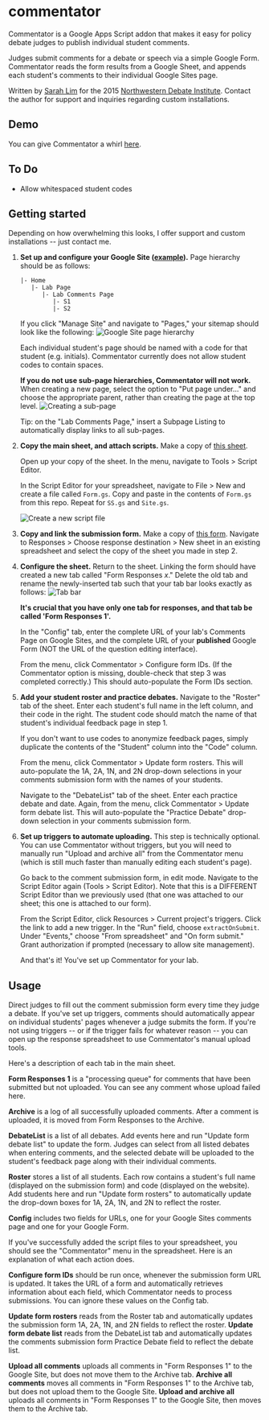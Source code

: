 # commentator
Commentator is a Google Apps Script addon that makes it easy for policy debate judges to publish individual student comments.

Judges submit comments for a debate or speech via a simple Google Form. Commentator reads the form results from a Google Sheet, and appends each student's comments to their individual Google Sites page.

Written by [Sarah Lim](http://sarahlim.com) for the 2015 [Northwestern Debate Institute](http://nhsi.northwestern.edu/debate-institute/). Contact the author for support and inquiries regarding custom installations.

## Demo
You can give Commentator a whirl [here](https://sites.google.com/a/sarahlim.com/commentator-demo/).

## To Do
* Allow whitespaced student codes

## Getting started
Depending on how overwhelming this looks, I offer support and custom installations -- just contact me.

1. **Set up and configure your Google Site ([example](https://sites.google.com/site/2015nudebateinstitute/home)).** Page hierarchy should be as follows:
    ```
    |- Home
       |- Lab Page
          |- Lab Comments Page
             |- S1
             |- S2
    ```
    If you click "Manage Site" and navigate to "Pages," your sitemap should look like the following:
    ![Google Site page hierarchy](https://cldup.com/D5Ji41uncT-3000x3000.png)

    Each individual student's page should be named with a code for that student (e.g. initials). Commentator currently does not allow student codes to contain spaces.

    **If you do not use sub-page hierarchies, Commentator will not work.** When creating a new page, select the option to "Put page under..." and choose the appropriate parent, rather than creating the page at the top level.
    ![Creating a sub-page](https://cldup.com/5TgTgWFBMq-1200x1200.png)

    Tip: on the "Lab Comments Page," insert a Subpage Listing to automatically display links to all sub-pages.

2. **Copy the main sheet, and attach scripts.** Make a copy of [this sheet](https://docs.google.com/spreadsheets/d/1vTvlFovMUcyNTOOpluA67tOM9XwTZz6zvmJFmOTq5iQ/edit?usp=sharing).

    Open up your copy of the sheet. In the menu, navigate to Tools > Script Editor.

    In the Script Editor for your spreadsheet, navigate to File > New and create a file called `Form.gs`. Copy and paste in the contents of `Form.gs` from this repo. Repeat for `SS.gs` and `Site.gs`.

    ![Create a new script file](https://cldup.com/mSrvdSqWOa.png) 

3. **Copy and link the submission form.** Make a copy of [this form](https://docs.google.com/forms/d/1kJvUYSyfdG0HiC0eJAuKLHYSOdwOElH0HbQAfSbTTe0/edit?usp=sharing). Navigate to Responses > Choose response destination > New sheet in an existing spreadsheet and select the copy of the sheet you made in step 2.

4. **Configure the sheet.** Return to the sheet. Linking the form should have created a new tab called "Form Responses *x*." Delete the old tab and rename the newly-inserted tab such that your tab bar looks exactly as follows: 
    ![Tab bar](https://cldup.com/eVzalr0EVe-2000x2000.png)

    **It's crucial that you have only one tab for responses, and that tab be called 'Form Responses 1'.**

    In the "Config" tab, enter the complete URL of your lab's Comments Page on Google Sites, and the complete URL of your **published** Google Form (NOT the URL of the question editing interface).

    From the menu, click Commentator > Configure form IDs. (If the Commentator option is missing, double-check that step 3 was completed correctly.) This should auto-populate the Form IDs section.

5. **Add your student roster and practice debates.** Navigate to the "Roster" tab of the sheet. Enter each student's full name in the left column, and their code in the right. The student code should match the name of that student's individual feedback page in step 1.

    If you don't want to use codes to anonymize feedback pages, simply duplicate the contents of the "Student" column into the "Code" column.

    From the menu, click Commentator > Update form rosters. This will auto-populate the 1A, 2A, 1N, and 2N drop-down selections in your comments submission form with the names of your students.

    Navigate to the "DebateList" tab of the sheet. Enter each practice debate and date. Again, from the menu, click Commentator > Update form debate list. This will auto-populate the "Practice Debate" drop-down selection in your comments submission form.

6.  **Set up triggers to automate uploading.** This step is technically optional. You can use Commentator without triggers, but you will need to manually run "Upload and archive all" from the Commentator menu (which is still much faster than manually editing each student's page).

    Go back to the comment submission form, in edit mode. Navigate to the Script Editor again (Tools > Script Editor). Note that this is a DIFFERENT Script Editor than we previously used (that one was attached to our sheet; this one is attached to our form).

    From the Script Editor, click Resources > Current project's triggers. Click the link to add a new trigger. In the "Run" field, choose `extractOnSubmit`. Under "Events," choose "From spreadsheet" and "On form submit." Grant authorization if prompted (necessary to allow site management).

    And that's it! You've set up Commentator for your lab.

## Usage

Direct judges to fill out the comment submission form every time they judge a debate. If you've set up triggers, comments should automatically appear on individual students' pages whenever a judge submits the form. If you're not using triggers -- or if the trigger fails for whatever reason -- you can open up the response spreadsheet to use Commentator's manual upload tools.

Here's a description of each tab in the main sheet.

**Form Responses 1** is a "processing queue" for comments that have been submitted but not uploaded. You can see any comment whose upload failed here.

**Archive** is a log of all successfully uploaded comments. After a comment is uploaded, it is moved from Form Responses to the Archive.

**DebateList** is a list of all debates. Add events here and run "Update form debate list" to update the form. Judges can select from all listed debates when entering comments, and the selected debate will be uploaded to the student's feedback page along with their individual comments.

**Roster** stores a list of all students. Each row contains a student's full name (displayed on the submission form) and code (displayed on the website). Add students here and run "Update form rosters" to automatically update the drop-down boxes for 1A, 2A, 1N, and 2N to reflect the roster.

**Config** includes two fields for URLs, one for your Google Sites comments page and one for your Google Form.

If you've successfully added the script files to your spreadsheet, you should see the "Commentator" menu in the spreadsheet. Here is an explanation of what each action does.

**Configure form IDs** should be run once, whenever the submission form URL is updated. It takes the URL of a form and automatically retrieves information about each field, which Commentator needs to process submissions. You can ignore these values on the Config tab.

**Update form rosters** reads from the Roster tab and automatically updates the submission form 1A, 2A, 1N, and 2N fields to reflect the roster.
**Update form debate list** reads from the DebateList tab and automatically updates the comments submission form Practice Debate field to reflect the debate list.

**Upload all comments** uploads all comments in "Form Responses 1" to the Google Site, but does not move them to the Archive tab.
**Archive all comments** moves all comments in "Form Responses 1" to the Archive tab, but does not upload them to the Google Site.
**Upload and archive all** uploads all comments in "Form Responses 1" to the Google Site, then moves them to the Archive tab.